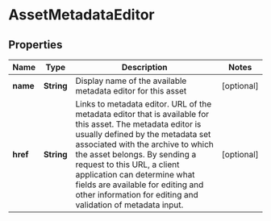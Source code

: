 

# AssetMetadataEditor


## Properties

| Name | Type | Description | Notes |
|------------ | ------------- | ------------- | -------------|
|**name** | **String** | Display name of the available metadata editor for this asset |  [optional] |
|**href** | **String** | Links to metadata editor. URL of the metadata editor that is available for this asset. The metadata editor is usually defined by the metadata set associated with the archive to which the asset belongs. By sending a request to this URL, a client application can determine what fields are available for editing and other information for editing and validation of metadata input.  |  [optional] |



